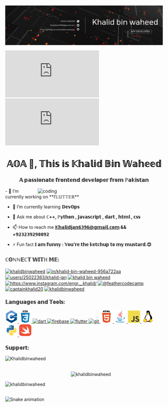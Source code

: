 ![logo](https://github.com/Khalidbinwaheed/Khalidbinwaheed/blob/main/Black%20and%20Red%20Tech%20Data%20Analyst%20LinkedIn%20Banner.png)


<iframe src="https://tryhackme.com/api/v2/badges/public-profile?userPublicId=3265332" style='border:none;'></iframe>
<iframe src="https://tryhackme.com/api/v2/badges/public-profile?userPublicId=3265332" style='border:none;'></iframe>



<h1 align="center">𝔸𝕆𝔸 👋, 𝕋𝕙𝕚𝕤 𝕚𝕤 𝕂𝕙𝕒𝕝𝕚𝕕 𝔹𝕚𝕟 𝕎𝕒𝕙𝕖𝕖𝕕</h1>
<h3 align="center">𝔸 𝕡𝕒𝕤𝕤𝕚𝕠𝕟𝕒𝕥𝕖 𝕗𝕣𝕠𝕟𝕥𝕖𝕟𝕕 𝕕𝕖𝕧𝕖𝕝𝕠𝕡𝕖𝕣 𝕗𝕣𝕠𝕞 ℙ𝕒𝕜𝕚𝕤𝕥𝕒𝕟</h3>
<img align="right" alt="coding" width="400" src= "https://camo.githubusercontent.com/018efa30f93ed202a5356744ad59b7f4b446bf50d2ea637948f870266170103f/68747470733a2f2f7374617469632e7769787374617469632e636f6d2f6d656469612f6233313361395f38396562656330633566333834633635613935353166306331656331386361397e6d76322e676966">
- 🔭 I’m currently working on **𝕗𝕃𝕌𝕋𝕋𝔼ℝ**

- 🌱 I’m currently learning **𝔻𝕖𝕧𝕆𝕡𝕤**

- 💬 Ask me about **ℂ++, ℙ𝕪𝕥𝕙𝕠𝕟 , 𝕁𝕒𝕧𝕒𝕤𝕔𝕣𝕚𝕡𝕥 , 𝕕𝕒𝕣𝕥 , 𝕙𝕥𝕞𝕝 , 𝕔𝕤𝕤**

- 📫 How to reach me **𝕂𝕙𝕒𝕝𝕚𝕕𝕛𝕒𝕟𝟞𝟛𝟡𝟞@𝕘𝕞𝕒𝕚𝕝.𝕔𝕠𝕞 && +𝟡𝟚𝟛𝟚𝟛𝟡𝟚𝟡𝟘𝟘𝟡𝟚**

- ⚡ Fun fact **𝕀 𝕒𝕞 𝕗𝕦𝕟𝕟𝕪 : 𝕐𝕠𝕦’𝕣𝕖 𝕥𝕙𝕖 𝕜𝕖𝕥𝕔𝕙𝕦𝕡 𝕥𝕠 𝕞𝕪 𝕞𝕦𝕤𝕥𝕒𝕣𝕕.😊**

<h3 align="left">ℂ𝕆ℕℕ𝔼ℂ𝕋 𝕎𝕀𝕋ℍ 𝕄𝔼:</h3>
<p align="left">
<a href="https://dev.to/khalidbinwaheed" target="blank"><img align="center" src="https://raw.githubusercontent.com/rahuldkjain/github-profile-readme-generator/master/src/images/icons/Social/devto.svg" alt="khalidbinwaheed" height="30" width="40" /></a>
<a href="https://linkedin.com/in/in/khalid-bin-waheed-956a722aa" target="blank"><img align="center" src="https://raw.githubusercontent.com/rahuldkjain/github-profile-readme-generator/master/src/images/icons/Social/linked-in-alt.svg" alt="in/khalid-bin-waheed-956a722aa" height="30" width="40" /></a>
<a href="https://stackoverflow.com/users/users/25022363/khalid-jan" target="blank"><img align="center" src="https://raw.githubusercontent.com/rahuldkjain/github-profile-readme-generator/master/src/images/icons/Social/stack-overflow.svg" alt="users/25022363/khalid-jan" height="30" width="40" /></a>
<a href="https://fb.com/khalid bin waheed" target="blank"><img align="center" src="https://raw.githubusercontent.com/rahuldkjain/github-profile-readme-generator/master/src/images/icons/Social/facebook.svg" alt="khalid bin waheed" height="30" width="40" /></a>
<a href="https://instagram.com/https://www.instagram.com/engr._.khalid/" target="blank"><img align="center" src="https://raw.githubusercontent.com/rahuldkjain/github-profile-readme-generator/master/src/images/icons/Social/instagram.svg" alt="https://www.instagram.com/engr._.khalid/" height="30" width="40" /></a>
<a href="https://www.youtube.com/c/@feathercodecamp" target="blank"><img align="center" src="https://raw.githubusercontent.com/rahuldkjain/github-profile-readme-generator/master/src/images/icons/Social/youtube.svg" alt="@feathercodecamp" height="30" width="40" /></a>
<a href="https://www.hackerrank.com/captainkhalid20" target="blank"><img align="center" src="https://raw.githubusercontent.com/rahuldkjain/github-profile-readme-generator/master/src/images/icons/Social/hackerrank.svg" alt="captainkhalid20" height="30" width="40" /></a>
<a href="https://www.leetcode.com/khalidbinwaheed" target="blank"><img align="center" src="https://raw.githubusercontent.com/rahuldkjain/github-profile-readme-generator/master/src/images/icons/Social/leet-code.svg" alt="khalidbinwaheed" height="30" width="40" /></a>
</p>

<h3 align="left">𝕃𝕒𝕟𝕘𝕦𝕒𝕘𝕖𝕤 𝕒𝕟𝕕 𝕋𝕠𝕠𝕝𝕤:</h3>
<p align="left"> <a href="https://www.w3schools.com/cpp/" target="_blank" rel="noreferrer"> <img src="https://raw.githubusercontent.com/devicons/devicon/master/icons/cplusplus/cplusplus-original.svg" alt="cplusplus" width="40" height="40"/> </a> <a href="https://www.w3schools.com/css/" target="_blank" rel="noreferrer"> <img src="https://raw.githubusercontent.com/devicons/devicon/master/icons/css3/css3-original-wordmark.svg" alt="css3" width="40" height="40"/> </a> <a href="https://dart.dev" target="_blank" rel="noreferrer"> <img src="https://www.vectorlogo.zone/logos/dartlang/dartlang-icon.svg" alt="dart" width="40" height="40"/> </a> <a href="https://firebase.google.com/" target="_blank" rel="noreferrer"> <img src="https://www.vectorlogo.zone/logos/firebase/firebase-icon.svg" alt="firebase" width="40" height="40"/> </a> <a href="https://flutter.dev" target="_blank" rel="noreferrer"> <img src="https://www.vectorlogo.zone/logos/flutterio/flutterio-icon.svg" alt="flutter" width="40" height="40"/> </a> <a href="https://git-scm.com/" target="_blank" rel="noreferrer"> <img src="https://www.vectorlogo.zone/logos/git-scm/git-scm-icon.svg" alt="git" width="40" height="40"/> </a> <a href="https://www.w3.org/html/" target="_blank" rel="noreferrer"> <img src="https://raw.githubusercontent.com/devicons/devicon/master/icons/html5/html5-original-wordmark.svg" alt="html5" width="40" height="40"/> </a> <a href="https://www.java.com" target="_blank" rel="noreferrer"> <img src="https://raw.githubusercontent.com/devicons/devicon/master/icons/java/java-original.svg" alt="java" width="40" height="40"/> </a> <a href="https://developer.mozilla.org/en-US/docs/Web/JavaScript" target="_blank" rel="noreferrer"> <img src="https://raw.githubusercontent.com/devicons/devicon/master/icons/javascript/javascript-original.svg" alt="javascript" width="40" height="40"/> </a> <a href="https://www.linux.org/" target="_blank" rel="noreferrer"> <img src="https://raw.githubusercontent.com/devicons/devicon/master/icons/linux/linux-original.svg" alt="linux" width="40" height="40"/> </a> <a href="https://www.python.org" target="_blank" rel="noreferrer"> <img src="https://raw.githubusercontent.com/devicons/devicon/master/icons/python/python-original.svg" alt="python" width="40" height="40"/> </a> <a href="https://developer.apple.com/swift/" target="_blank" rel="noreferrer"> <img src="https://raw.githubusercontent.com/devicons/devicon/master/icons/swift/swift-original.svg" alt="swift" width="40" height="40"/> </a> </p>

<h3 align="left">𝕊𝕦𝕡𝕡𝕠𝕣𝕥:</h3>
<p><a href="https://www.buymeacoffee.com/Khalidbinwaheed"> <img align="left" src="https://cdn.buymeacoffee.com/buttons/v2/default-yellow.png" height="50" width="210" alt="Khalidbinwaheed" /></a></p><br><br>

<p><img align="center" src="https://github-readme-stats.vercel.app/api/top-langs?username=khalidbinwaheed&show_icons=true&locale=en&layout=compact" alt="khalidbinwaheed" /></p>

<p><img align="center" src="https://github-readme-streak-stats.herokuapp.com/?user=khalidbinwaheed&" alt="khalidbinwaheed" /></p>


<br clear="both">

<img src="https://raw.githubusercontent.com/maurodesouza/maurodesouza/output/snake.svg" alt="Snake animation" />
